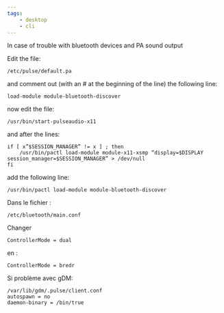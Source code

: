 ```yaml
---
tags:
    - desktop
    - cli
---
```


In case of trouble with bluetooth devices and PA sound output

Edit the file:

    /etc/pulse/default.pa

and comment out (with an # at the beginning of the line) the following line:

    load-module module-bluetooth-discover

now edit the file:

    /usr/bin/start-pulseaudio-x11

and after the lines:

    if [ x”$SESSION_MANAGER” != x ] ; then
        /usr/bin/pactl load-module module-x11-xsmp “display=$DISPLAY session_manager=$SESSION_MANAGER” > /dev/null
    fi

add the following line:

    /usr/bin/pactl load-module module-bluetooth-discover

Dans le fichier :

    /etc/bluetooth/main.conf

Changer

    ControllerMode = dual

en :

    ControllerMode = bredr


Si problème avec gDM:

    /var/lib/gdm/.pulse/client.conf
    autospawn = no
    daemon-binary = /bin/true


